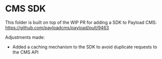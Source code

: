 # CMS SDK

This folder is built on top of the WIP PR for adding a SDK to Payload CMS: https://github.com/payloadcms/payload/pull/9463

Adjustments made:

- Added a caching mechanism to the SDK to avoid duplicate requests to the CMS API
